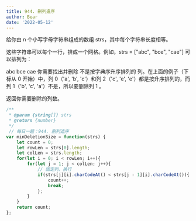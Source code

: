 ```yaml
---
title: 944. 删列造序
author: Bear
date: '2022-05-12'
---
```


给你由 n 个小写字母字符串组成的数组 strs，其中每个字符串长度相等。

这些字符串可以每个一行，排成一个网格。例如，strs = ["abc", "bce", "cae"] 可以排列为：

abc
bce
cae
你需要找出并删除 不是按字典序升序排列的 列。在上面的例子（下标从 0 开始）中，列 0（'a', 'b', 'c'）和列 2（'c', 'e', 'e'）都是按升序排列的，而列 1（'b', 'c', 'a'）不是，所以要删除列 1 。

返回你需要删除的列数。
```javascript
/**
 * @param {string[]} strs
 * @return {number}
 */
 // 每日一题：944. 删列造序
var minDeletionSize = function(strs) {
    let count = 0;
    let rowLen = strs[0].length;
    let colLen = strs.length;
    for(let i = 0; i < rowLen; i++){
        for(let j = 1; j < colLen; j++){
            // 固定列，换行
            if(strs[j][i].charCodeAt() < strs[j - 1][i].charCodeAt()){
                count++;
                break;
            };
        }
    }
    return count;
};
```
